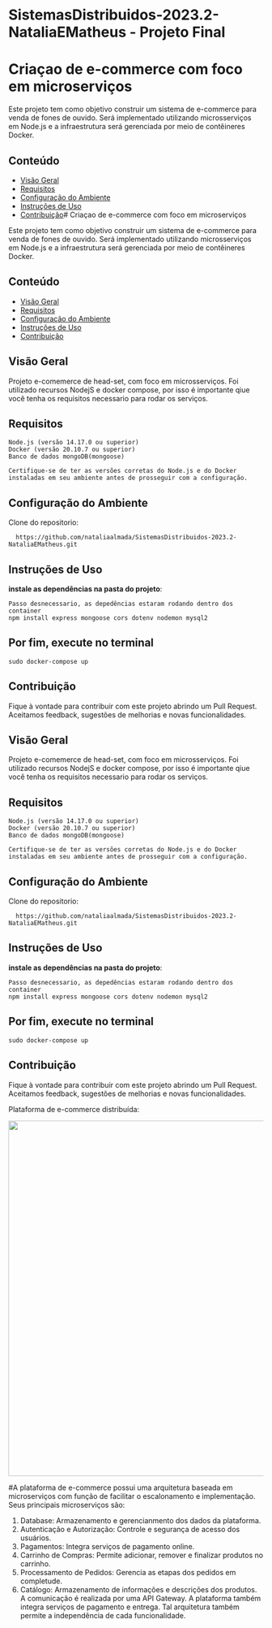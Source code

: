 # SistemasDistribuidos-2023.2-NataliaEMatheus - Projeto Final

# Criaçao de e-commerce com foco em microserviços

Este projeto tem como objetivo construir um sistema de e-commerce para venda de fones de ouvido. Será implementado utilizando microsserviços em Node.js e a infraestrutura será gerenciada por meio de contêineres Docker.

## Conteúdo

- [Visão Geral](#visão-geral)
- [Requisitos](#requisitos)
- [Configuração do Ambiente](#configuração-do-ambiente)
- [Instruções de Uso](#instruções-de-uso)
- [Contribuição](#contribuição)# Criaçao de e-commerce com foco em microserviços

Este projeto tem como objetivo construir um sistema de e-commerce para venda de fones de ouvido. Será implementado utilizando microsserviços em Node.js e a infraestrutura será gerenciada por meio de contêineres Docker.

## Conteúdo

- [Visão Geral](#visão-geral)
- [Requisitos](#requisitos)
- [Configuração do Ambiente](#configuração-do-ambiente)
- [Instruções de Uso](#instruções-de-uso)
- [Contribuição](#contribuição)

## Visão Geral

Projeto e-comemerce de head-set, com foco em microsserviços. Foi utilizado recursos NodejS e docker compose, por isso é importante qiue você tenha os requisitos necessario para rodar os  serviços.

## Requisitos
  
    Node.js (versão 14.17.0 ou superior)
    Docker (versão 20.10.7 ou superior)
    Banco de dados mongoDB(mongoose)
    
    Certifique-se de ter as versões corretas do Node.js e do Docker instaladas em seu ambiente antes de prosseguir com a configuração.
    
## Configuração do Ambiente

  Clone do repositorio: 
      
      https://github.com/nataliaalmada/SistemasDistribuidos-2023.2-NataliaEMatheus.git
 
## Instruções de Uso

  **instale as dependências na pasta do projeto**:
  
    Passo desnecessario, as depedências estaram rodando dentro dos container
    npm install express mongoose cors dotenv nodemon mysql2
    
## Por fim, execute no terminal

    sudo docker-compose up
 
## Contribuição

Fique à vontade para contribuir com este projeto abrindo um Pull Request. Aceitamos feedback, sugestões de melhorias e novas funcionalidades.



## Visão Geral

Projeto e-comemerce de head-set, com foco em microsserviços. Foi utilizado recursos NodejS e docker compose, por isso é importante qiue você tenha os requisitos necessario para rodar os  serviços.

## Requisitos
  
    Node.js (versão 14.17.0 ou superior)
    Docker (versão 20.10.7 ou superior)
    Banco de dados mongoDB(mongoose)
    
    Certifique-se de ter as versões corretas do Node.js e do Docker instaladas em seu ambiente antes de prosseguir com a configuração.
    
## Configuração do Ambiente

  Clone do repositorio: 
      
      https://github.com/nataliaalmada/SistemasDistribuidos-2023.2-NataliaEMatheus.git
 
## Instruções de Uso

  **instale as dependências na pasta do projeto**:
  
    Passo desnecessario, as depedências estaram rodando dentro dos container
    npm install express mongoose cors dotenv nodemon mysql2
    
## Por fim, execute no terminal

    sudo docker-compose up
 
## Contribuição

Fique à vontade para contribuir com este projeto abrindo um Pull Request. Aceitamos feedback, sugestões de melhorias e novas funcionalidades.


Plataforma de e-commerce distribuída:
<p float="left">

 <img src="https://github-production-user-asset-6210df.s3.amazonaws.com/65732203/245491259-6886f294-c08d-4f2e-ad79-842e9e06b08c.png" width="700" />
  
</p>

#A plataforma de e-commerce possui uma arquitetura baseada em microserviços com função de facilitar o escalonamento e implementação. Seus principais microserviços são:
1. Database: Armazenamento e gerencianmento dos dados da plataforma.
2. Autenticação e Autorização: Controle e segurança de acesso dos usuários.
3. Pagamentos: Integra serviços de pagamento online.
4. Carrinho de Compras: Permite adicionar, remover e finalizar produtos no carrinho.
5. Processamento de Pedidos: Gerencia as etapas dos pedidos em completude.
6. Catálogo: Armazenamento de informações e descrições dos produtos.
A comunicação é realizada por uma API Gateway. A plataforma também integra serviços de pagamento e entrega. Tal arquitetura também permite a independência de cada funcionalidade. 
